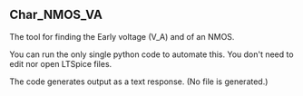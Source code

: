 ## Char_NMOS_VA

The tool for finding the Early voltage (V_A) and of an NMOS.

You can run the only single python code to automate this. You don't need to edit nor open LTSpice files.

The code generates output as a text response. (No file is generated.)
